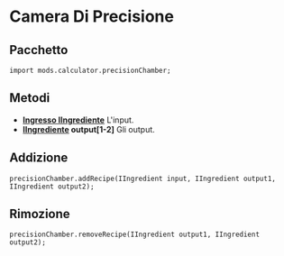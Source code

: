 # Camera Di Precisione

## Pacchetto
```zenscript
import mods.calculator.precisionChamber;
```

## Metodi

- **[Ingresso IIngrediente](/Vanilla/Variable_Types/IIngredient/)** L'input.
- **[IIngrediente](/Vanilla/Variable_Types/IIngredient/) output[1-2]** Gli output.

## Addizione
```zenscript
precisionChamber.addRecipe(IIngredient input, IIngredient output1, IIngredient output2);
```

## Rimozione
```zenscript
precisionChamber.removeRecipe(IIngredient output1, IIngredient output2);
```